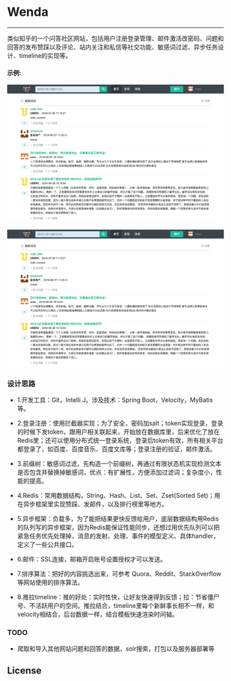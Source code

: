 # Wenda
-------------

类似知乎的一个问答社区网站，包括用户注册登录管理、邮件激活改密码、问题和回答的发布赞踩以及评论、站内关注和私信等社交功能、敏感词过滤、异步任务设计、timeline的实现等。

#### 示例:  

![image](example.png)

![image](example2.png)

### 设计思路

- 1.开发工具：Git，Intelli J。涉及技术：Spring Boot，Velocity，MyBatis等。

- 2.登录注册：使用拦截器实现；为了安全，密码加salt；token实现登录，登录的时候下发token，跟用户相关联起来，开始放在数据库里，后来优化了放在Redis里；还可以使用分布式统一登录系统，登录后token有效，所有相关平台都登录了，如百度、百度音乐、百度文库等；登录注册的验证，邮件激活。

- 3.前缀树：敏感词过滤，先构造一个前缀树，再通过有限状态机实现检测文本是否包含并替换掉敏感词，优点：有扩展性，方便添加过滤词；复杂度小，性能的提高。

- 4.Redis：常用数据结构，String、Hash、List、Set、Zset(Sorted Set)；用在异步框架里实现赞踩、发邮件，以及排行榜里等地方。

- 5.异步框架：负载多，为了能把结果更快反馈给用户，底层数据结构用Redis的队列写的异步框架，因为Redis能保证性能同步，还想过用优先队列可以把紧急任务优先处理掉，消息的发射、处理、事件的模型定义、具体handler，定义了一些公共接口。

- 6.邮件：SSL连接，邮箱开启账号设置授权才可以发送。

- 7.排序算法：把好的内容挑选出来，可参考 Quora、Reddit、StackOverflow 等网站使用的排序算法。

- 8.推拉timeline：推的好处：实时性快，让好友快速得到反馈；拉：节省僵尸号、不活跃用户的空间。推拉结合，timeline里每个新鲜事长相不一样，和velocity相结合，后台数据一样，结合模板快速渲染时间轴。

### TODO

- 爬取和导入其他网站问题和回答的数据，solr搜索，打包以及服务器部署等

## License

